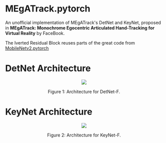  # MEgATrack.pytorch
An unofficial implementation of MEgATrack's DetNet and KeyNet, proposed in **MEgATrack: Monochrome Egocentric Articulated Hand-Tracking for Virtual Reality** by FaceBook.

The Iverted Residual Block reuses parts of the great code from [MobileNetv2.pytorch](https://github.com/d-li14/mobilenetv2.pytorch)

# DetNet Architecture
<div align="center">
  <img src="https://github.com/milkcat0904/MegaTrack-pytorch/images/detnet.jpg">
</div>

<p align="center">
  Figure 1: Architecture for DetNet-F.
</p>


# KeyNet Architecture
<div align="center">
  <img src="https://github.com/milkcat0904/MegaTrack-pytorch/images/keynet.jpg">
</div>
<p align="center">
  Figure 2: Architecture for KeyNet-F.
</p>